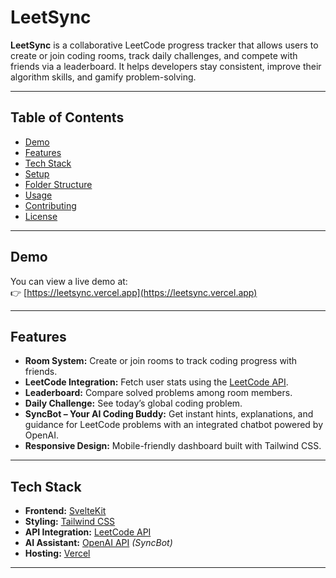 # LeetSync

**LeetSync** is a collaborative LeetCode progress tracker that allows users to create or join coding rooms, track daily challenges, and compete with friends via a leaderboard. It helps developers stay consistent, improve their algorithm skills, and gamify problem-solving.

---

## Table of Contents

- [Demo](#demo)  
- [Features](#features)  
- [Tech Stack](#tech-stack)  
- [Setup](#setup)  
- [Folder Structure](#folder-structure)  
- [Usage](#usage)  
- [Contributing](#contributing)  
- [License](#license)  

---

## Demo

You can view a live demo at:  
👉 [https://leetsync.vercel.app](https://leetsync.vercel.app)

---

## Features

- **Room System:** Create or join rooms to track coding progress with friends.  
- **LeetCode Integration:** Fetch user stats using the [LeetCode API](https://leetcode-api-pied.vercel.app/).  
- **Leaderboard:** Compare solved problems among room members.  
- **Daily Challenge:** See today’s global coding problem.  
- **SyncBot – Your AI Coding Buddy:** Get instant hints, explanations, and guidance for LeetCode problems with an integrated chatbot powered by OpenAI.  
- **Responsive Design:** Mobile-friendly dashboard built with Tailwind CSS.  

---

## Tech Stack

- **Frontend:** [SvelteKit](https://kit.svelte.dev/)  
- **Styling:** [Tailwind CSS](https://tailwindcss.com/)  
- **API Integration:** [LeetCode API](https://leetcode-api-pied.vercel.app/)  
- **AI Assistant:** [OpenAI API](https://openai.com/) *(SyncBot)*  
- **Hosting:** [Vercel](https://vercel.com/)  

---
